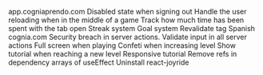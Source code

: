app.cogniaprendo.com
Disabled state when signing out
Handle the user reloading when in the middle of a game
Track how much time has been spent with the tab open
Streak system
Goal system
Revalidate tag
Spanish
cognia.com
Security breach in server actions. Validate input in all server actions
Full screen when playing
Confeti when increasing level
Show tutorial when reaching a new level
Responsive tutorial
Remove refs in dependency arrays of useEffect
Uninstall react-joyride
